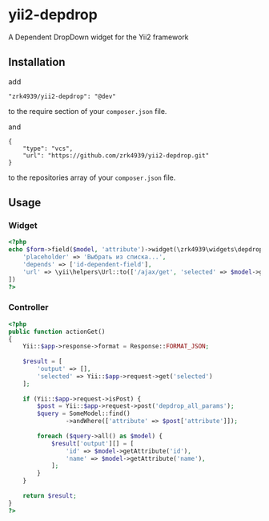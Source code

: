 # yii2-depdrop

A Dependent DropDown widget for the Yii2 framework

## Installation

add

```
"zrk4939/yii2-depdrop": "@dev"
```
to the require section of your `composer.json` file.

and

```
{
    "type": "vcs",
    "url": "https://github.com/zrk4939/yii2-depdrop.git"
}
```
to the repositories array of your `composer.json` file.

## Usage

### Widget

```php
<?php
echo $form->field($model, 'attribute')->widget(\zrk4939\widgets\depdrop\DepDrop::className(), [
    'placeholder' => 'Выбрать из списка...',
    'depends' => ['id-dependent-field'],
    'url' => \yii\helpers\Url::to(['/ajax/get', 'selected' => $model->getAttribute('attribute')]),
])
?>
```

### Controller

```php
<?php
public function actionGet()
{
    Yii::$app->response->format = Response::FORMAT_JSON;
    
    $result = [
        'output' => [],
        'selected' => Yii::$app->request->get('selected')
    ];
    
    if (Yii::$app->request->isPost) {
        $post = Yii::$app->request->post('depdrop_all_params');
        $query = SomeModel::find()
                ->andWhere(['attribute' => $post['attribute']]);
        
        foreach ($query->all() as $model) {
            $result['output'][] = [
                'id' => $model->getAttribute('id'),
                'name' => $model->getAttribute('name'),
            ];
        }
    }
    
    return $result;
}
?>
```